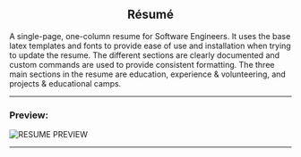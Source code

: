 <h2 align="center">Résumé</h2>

A single-page, one-column resume for Software Engineers. It uses the base latex templates and fonts to provide ease of use and installation when trying to update the resume. The different sections are clearly documented and custom commands are used to provide consistent formatting. The three main sections in the resume are education, experience & volunteering, and projects & educational camps.

---

### Preview:

![RESUME PREVIEW](https://user-images.githubusercontent.com/52632898/127578695-70a6b1ac-9576-4aff-857d-92e5aa4b6bb7.png)

---
